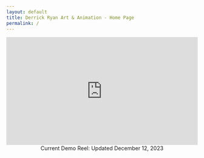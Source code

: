 ```yaml
---
layout: default
title: Derrick Ryan Art & Animation - Home Page
permalink: /
---
```


<div style="padding:56.25% 0 0 0;position:relative;"><iframe src="https://player.vimeo.com/video/919769987?badge=0&amp;autopause=0&amp;player_id=0&amp;app_id=58479" frameborder="0" allow="autoplay; fullscreen; picture-in-picture; clipboard-write" style="position:absolute;top:0;left:0;width:100%;height:100%;" title="Progress Reel v2.5"></iframe></div><script src="https://player.vimeo.com/api/player.js"></script>
<div align="center">Current Demo Reel: Updated December 12, 2023

